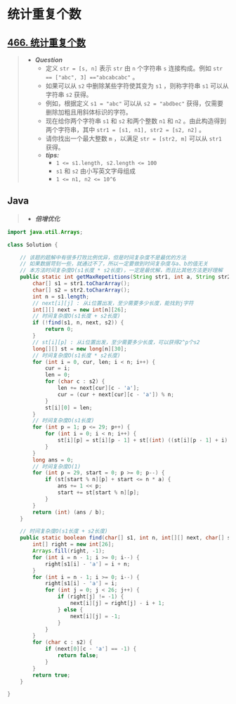 # 统计重复个数

## [466. 统计重复个数](https://leetcode.cn/problems/count-the-repetitions/)

> - ***Question***
>   - 定义 `str = [s, n]` 表示 `str` 由 `n` 个字符串 `s` 连接构成。例如 `str == ["abc", 3] =="abcabcabc"` 。
>   - 如果可以从 `s2` 中删除某些字符使其变为 `s1` ，则称字符串 `s1` 可以从字符串 `s2` 获得。
>   - 例如，根据定义 `s1 = "abc"` 可以从 `s2 = "abdbec"` 获得，仅需要删除加粗且用斜体标识的字符。
>   - 现在给你两个字符串 `s1` 和 `s2` 和两个整数 `n1` 和 `n2` 。由此构造得到两个字符串，其中 `str1 = [s1, n1], str2 = [s2, n2]` 。
>   - 请你找出一个最大整数 `m` ，以满足 `str = [str2, m]` 可以从 `str1` 获得。
>   - ***tips:***
>     - `1 <= s1.length, s2.length <= 100`
>     - `s1` 和 `s2` 由小写英文字母组成
>     - `1 <= n1, n2 <= 10^6`

## Java

> - ***倍增优化***

```java
import java.util.Arrays;

class Solution {

    // 该题的题解中有很多打败比例优异，但是时间复杂度不是最优的方法
    // 如果数据苛刻一些，就通过不了，所以一定要做到时间复杂度与a、b的值无关
    // 本方法时间复杂度O(s1长度 * s2长度)，一定是最优解，而且比其他方法更好理解
    public static int getMaxRepetitions(String str1, int a, String str2, int b) {
        char[] s1 = str1.toCharArray();
        char[] s2 = str2.toCharArray();
        int n = s1.length;
        // next[i][j] : 从i位置出发，至少需要多少长度，能找到j字符
        int[][] next = new int[n][26];
        // 时间复杂度O(s1长度 + s2长度)
        if (!find(s1, n, next, s2)) {
            return 0;
        }
        // st[i][p] : 从i位置出发，至少需要多少长度，可以获得2^p个s2
        long[][] st = new long[n][30];
        // 时间复杂度O(s1长度 * s2长度)
        for (int i = 0, cur, len; i < n; i++) {
            cur = i;
            len = 0;
            for (char c : s2) {
                len += next[cur][c - 'a'];
                cur = (cur + next[cur][c - 'a']) % n;
            }
            st[i][0] = len;
        }
        // 时间复杂度O(s1长度)
        for (int p = 1; p <= 29; p++) {
            for (int i = 0; i < n; i++) {
                st[i][p] = st[i][p - 1] + st[(int) ((st[i][p - 1] + i) % n)][p - 1];
            }
        }
        long ans = 0;
        // 时间复杂度O(1)
        for (int p = 29, start = 0; p >= 0; p--) {
            if (st[start % n][p] + start <= n * a) {
                ans += 1 << p;
                start += st[start % n][p];
            }
        }
        return (int) (ans / b);
    }

    // 时间复杂度O(s1长度 + s2长度)
    public static boolean find(char[] s1, int n, int[][] next, char[] s2) {
        int[] right = new int[26];
        Arrays.fill(right, -1);
        for (int i = n - 1; i >= 0; i--) {
            right[s1[i] - 'a'] = i + n;
        }
        for (int i = n - 1; i >= 0; i--) {
            right[s1[i] - 'a'] = i;
            for (int j = 0; j < 26; j++) {
                if (right[j] != -1) {
                    next[i][j] = right[j] - i + 1;
                } else {
                    next[i][j] = -1;
                }
            }
        }
        for (char c : s2) {
            if (next[0][c - 'a'] == -1) {
                return false;
            }
        }
        return true;
    }

}
```
